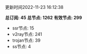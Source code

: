 更新时间2022-11-23 16:12:38

**总订阅: 45**
**总节点: 1262**
**有效节点: 299**
- ssr节点: 15
- v2ray节点: 241
- trojan节点: 39
- ss节点: 4
